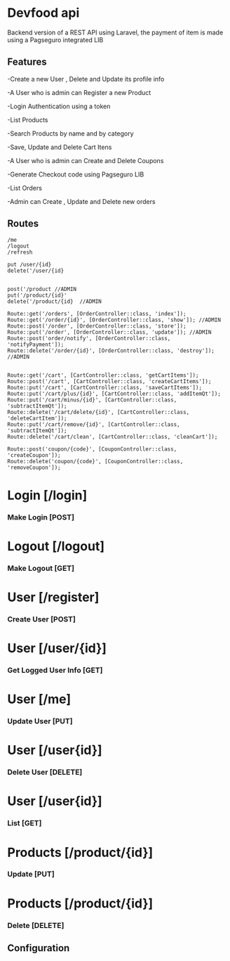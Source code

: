 # Devfood api
Backend version of a REST API using Laravel, the payment of item is made using a Pagseguro integrated LIB 

## Features
-Create a new User , Delete and Update its profile info

-A User who is admin can Register a new Product

-Login Authentication using a token

-List Products

-Search Products by name and by category

-Save, Update and Delete Cart Itens

-A User who is admin can Create and Delete Coupons

-Generate Checkout code using Pagseguro LIB

-List Orders

-Admin  can Create , Update and Delete new orders


## Routes

    /me    
    /logout
    /refresh

    put /user/{id}
    delete('/user/{id}
      

    post('/product //ADMIN
    put('/product/{id}'
    delete('/product/{id}  //ADMIN

    Route::get('/orders', [OrderController::class, 'index']);
    Route::get('/order/{id}', [OrderController::class, 'show']); //ADMIN
    Route::post('/order', [OrderController::class, 'store']); 
    Route::put('/order', [OrderController::class, 'update']); //ADMIN
    Route::post('order/notify', [OrderController::class, 'notifyPayment']);
    Route::delete('/order/{id}', [OrderController::class, 'destroy']);  //ADMIN


    Route::get('/cart', [CartController::class, 'getCartItems']);
    Route::post('/cart', [CartController::class, 'createCartItems']);
    Route::put('/cart', [CartController::class, 'saveCartItems']);
    Route::put('/cart/plus/{id}', [CartController::class, 'addItemQt']);
    Route::put('/cart/minus/{id}', [CartController::class, 'subtractItemQt']);
    Route::delete('/cart/delete/{id}', [CartController::class, 'deleteCartItem']);
    Route::put('/cart/remove/{id}', [CartController::class, 'subtractItemQt']);
    Route::delete('/cart/clean', [CartController::class, 'cleanCart']);

    Route::post('coupon/{code}', [CouponController::class, 'createCoupon']);
    Route::delete('coupon/{code}', [CouponController::class, 'removeCoupon']);
    
# Login [/login]


### Make Login [POST]

# Logout [/logout]


### Make Logout [GET]

# User [/register]


### Create User  [POST]

# User [/user/{id}]

### Get Logged User Info  [GET]

# User [/me]

### Update User [PUT]

    
# User [/user{id}]

### Delete User [DELETE]

    
# User [/user{id}]


### List [GET]

# Products [/product/{id}]


### Update [PUT]

# Products [/product/{id}]


### Delete [DELETE]


## 

## Configuration


